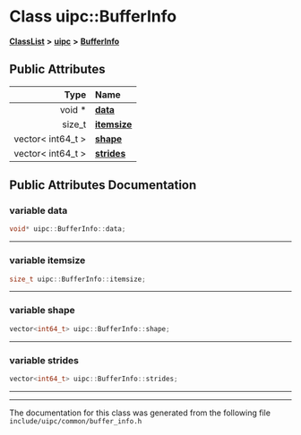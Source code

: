 

# Class uipc::BufferInfo



[**ClassList**](annotated.md) **>** [**uipc**](namespaceuipc.md) **>** [**BufferInfo**](classuipc_1_1_buffer_info.md)


























## Public Attributes

| Type | Name |
| ---: | :--- |
|  void \* | [**data**](#variable-data)  <br> |
|  size\_t | [**itemsize**](#variable-itemsize)  <br> |
|  vector&lt; int64\_t &gt; | [**shape**](#variable-shape)  <br> |
|  vector&lt; int64\_t &gt; | [**strides**](#variable-strides)  <br> |












































## Public Attributes Documentation




### variable data 

```C++
void* uipc::BufferInfo::data;
```




<hr>



### variable itemsize 

```C++
size_t uipc::BufferInfo::itemsize;
```




<hr>



### variable shape 

```C++
vector<int64_t> uipc::BufferInfo::shape;
```




<hr>



### variable strides 

```C++
vector<int64_t> uipc::BufferInfo::strides;
```




<hr>

------------------------------
The documentation for this class was generated from the following file `include/uipc/common/buffer_info.h`

